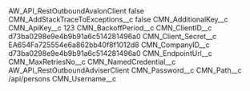 <?xml version="1.0" encoding="UTF-8"?>
<CustomMetadata xmlns="http://soap.sforce.com/2006/04/metadata" xmlns:xsi="http://www.w3.org/2001/XMLSchema-instance" xmlns:xsd="http://www.w3.org/2001/XMLSchema">
    <label>AW_API_RestOutboundAvalonClient</label>
    <protected>false</protected>
    <values>
        <field>CMN_AddStackTraceToExceptions__c</field>
        <value xsi:type="xsd:boolean">false</value>
    </values>
    <values>
        <field>CMN_AdditionalKey__c</field>
        <value xsi:nil="true"/>
    </values>
    <values>
        <field>CMN_ApiKey__c</field>
        <value xsi:type="xsd:string">123</value>
    </values>
    <values>
        <field>CMN_BackoffPeriod__c</field>
        <value xsi:nil="true"/>
    </values>
    <values>
        <field>CMN_ClientID__c</field>
        <value xsi:type="xsd:string">d73ba0298e9e4b9b91a6c514281496a0</value>
    </values>
    <values>
        <field>CMN_Client_Secret__c</field>
        <value xsi:type="xsd:string">EA654Fa725554e6a862bb40f8f1012d8</value>
    </values>
    <values>
        <field>CMN_CompanyID__c</field>
        <value xsi:type="xsd:string">d73ba0298e9e4b9b91a6c514281496a0</value>
    </values>
    <values>
        <field>CMN_EndpointUrl__c</field>
        <value xsi:nil="true"/>
    </values>
    <values>
        <field>CMN_MaxRetriesNo__c</field>
        <value xsi:nil="true"/>
    </values>
    <values>
        <field>CMN_NamedCredential__c</field>
        <value xsi:type="xsd:string">AW_API_RestOutboundAdviserClient</value>
    </values>
    <values>
        <field>CMN_Password__c</field>
        <value xsi:nil="true"/>
    </values>
    <values>
        <field>CMN_Path__c</field>
        <value xsi:type="xsd:string">/api/persons</value>
    </values>
    <values>
        <field>CMN_Username__c</field>
        <value xsi:nil="true"/>
    </values>
</CustomMetadata>
